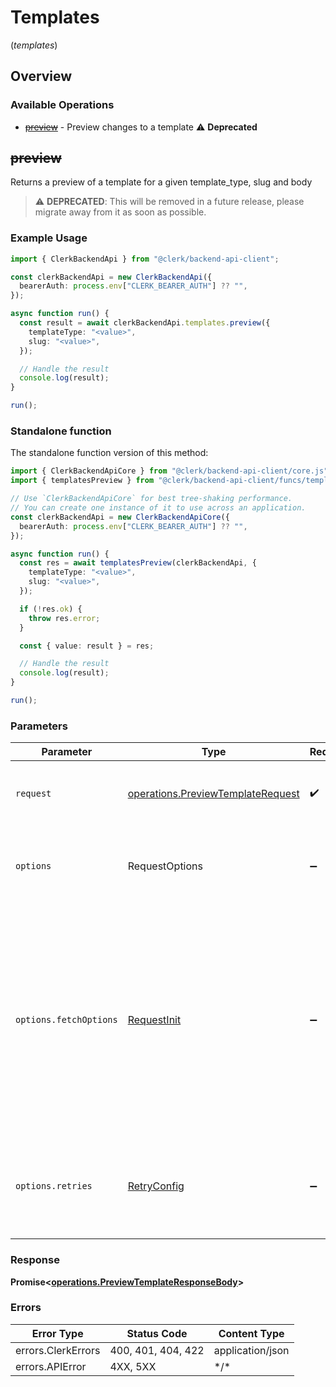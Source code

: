 # Templates
(*templates*)

## Overview

### Available Operations

* [~~preview~~](#preview) - Preview changes to a template :warning: **Deprecated**

## ~~preview~~

Returns a preview of a template for a given template_type, slug and body

> :warning: **DEPRECATED**: This will be removed in a future release, please migrate away from it as soon as possible.

### Example Usage

```typescript
import { ClerkBackendApi } from "@clerk/backend-api-client";

const clerkBackendApi = new ClerkBackendApi({
  bearerAuth: process.env["CLERK_BEARER_AUTH"] ?? "",
});

async function run() {
  const result = await clerkBackendApi.templates.preview({
    templateType: "<value>",
    slug: "<value>",
  });

  // Handle the result
  console.log(result);
}

run();
```

### Standalone function

The standalone function version of this method:

```typescript
import { ClerkBackendApiCore } from "@clerk/backend-api-client/core.js";
import { templatesPreview } from "@clerk/backend-api-client/funcs/templatesPreview.js";

// Use `ClerkBackendApiCore` for best tree-shaking performance.
// You can create one instance of it to use across an application.
const clerkBackendApi = new ClerkBackendApiCore({
  bearerAuth: process.env["CLERK_BEARER_AUTH"] ?? "",
});

async function run() {
  const res = await templatesPreview(clerkBackendApi, {
    templateType: "<value>",
    slug: "<value>",
  });

  if (!res.ok) {
    throw res.error;
  }

  const { value: result } = res;

  // Handle the result
  console.log(result);
}

run();
```

### Parameters

| Parameter                                                                                                                                                                      | Type                                                                                                                                                                           | Required                                                                                                                                                                       | Description                                                                                                                                                                    |
| ------------------------------------------------------------------------------------------------------------------------------------------------------------------------------ | ------------------------------------------------------------------------------------------------------------------------------------------------------------------------------ | ------------------------------------------------------------------------------------------------------------------------------------------------------------------------------ | ------------------------------------------------------------------------------------------------------------------------------------------------------------------------------ |
| `request`                                                                                                                                                                      | [operations.PreviewTemplateRequest](../../models/operations/previewtemplaterequest.md)                                                                                         | :heavy_check_mark:                                                                                                                                                             | The request object to use for the request.                                                                                                                                     |
| `options`                                                                                                                                                                      | RequestOptions                                                                                                                                                                 | :heavy_minus_sign:                                                                                                                                                             | Used to set various options for making HTTP requests.                                                                                                                          |
| `options.fetchOptions`                                                                                                                                                         | [RequestInit](https://developer.mozilla.org/en-US/docs/Web/API/Request/Request#options)                                                                                        | :heavy_minus_sign:                                                                                                                                                             | Options that are passed to the underlying HTTP request. This can be used to inject extra headers for examples. All `Request` options, except `method` and `body`, are allowed. |
| `options.retries`                                                                                                                                                              | [RetryConfig](../../lib/utils/retryconfig.md)                                                                                                                                  | :heavy_minus_sign:                                                                                                                                                             | Enables retrying HTTP requests under certain failure conditions.                                                                                                               |

### Response

**Promise\<[operations.PreviewTemplateResponseBody](../../models/operations/previewtemplateresponsebody.md)\>**

### Errors

| Error Type         | Status Code        | Content Type       |
| ------------------ | ------------------ | ------------------ |
| errors.ClerkErrors | 400, 401, 404, 422 | application/json   |
| errors.APIError    | 4XX, 5XX           | \*/\*              |